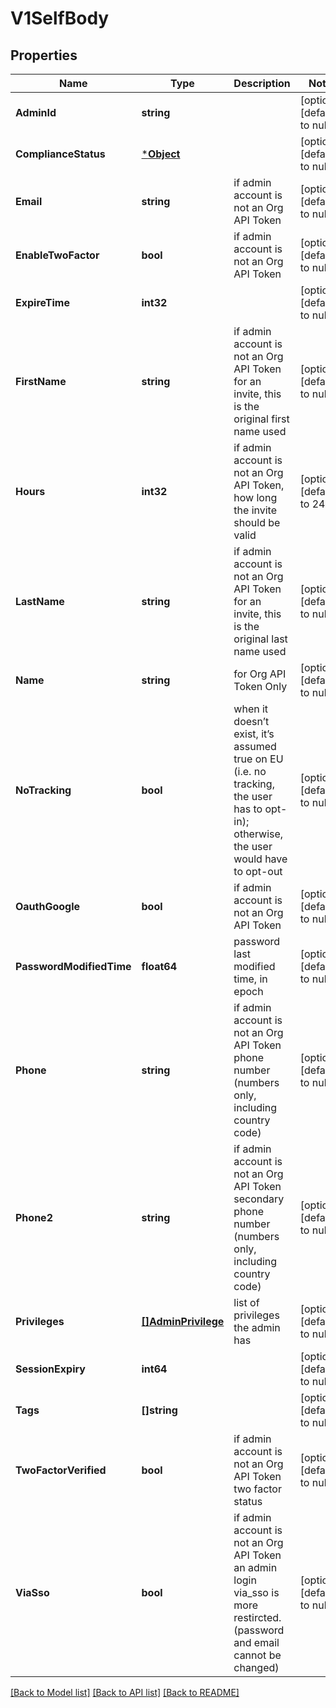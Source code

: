 # V1SelfBody

## Properties
Name | Type | Description | Notes
------------ | ------------- | ------------- | -------------
**AdminId** | **string** |  | [optional] [default to null]
**ComplianceStatus** | [***Object**](.md) |  | [optional] [default to null]
**Email** | **string** | if admin account is not an Org API Token | [optional] [default to null]
**EnableTwoFactor** | **bool** | if admin account is not an Org API Token | [optional] [default to null]
**ExpireTime** | **int32** |  | [optional] [default to null]
**FirstName** | **string** | if admin account is not an Org API Token for an invite, this is the original first name used | [optional] [default to null]
**Hours** | **int32** | if admin account is not an Org API Token, how long the invite should be valid | [optional] [default to 24]
**LastName** | **string** | if admin account is not an Org API Token for an invite, this is the original last name used | [optional] [default to null]
**Name** | **string** | for Org API Token Only | [optional] [default to null]
**NoTracking** | **bool** | when it doesn’t exist, it’s assumed true on EU (i.e. no tracking, the user has to opt-in); otherwise, the user would have to opt-out | [optional] [default to null]
**OauthGoogle** | **bool** | if admin account is not an Org API Token | [optional] [default to null]
**PasswordModifiedTime** | **float64** | password last modified time, in epoch | [optional] [default to null]
**Phone** | **string** | if admin account is not an Org API Token phone number (numbers only, including country code) | [optional] [default to null]
**Phone2** | **string** | if admin account is not an Org API Token secondary phone number (numbers only, including country code) | [optional] [default to null]
**Privileges** | [**[]AdminPrivilege**](admin_privilege.md) | list of privileges the admin has | [optional] [default to null]
**SessionExpiry** | **int64** |  | [optional] [default to null]
**Tags** | **[]string** |  | [optional] [default to null]
**TwoFactorVerified** | **bool** | if admin account is not an Org API Token two factor status | [optional] [default to null]
**ViaSso** | **bool** | if admin account is not an Org API Token an admin login via_sso is more restircted. (password and email cannot be changed) | [optional] [default to null]

[[Back to Model list]](../README.md#documentation-for-models) [[Back to API list]](../README.md#documentation-for-api-endpoints) [[Back to README]](../README.md)

